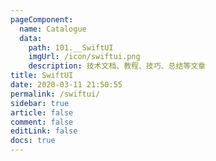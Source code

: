 ```yaml
---
pageComponent: 
  name: Catalogue
  data: 
    path: 101.__SwiftUI
    imgUrl: /icon/swiftui.png
    description: 技术文档、教程、技巧、总结等文章
title: SwiftUI
date: 2020-03-11 21:50:55
permalink: /swiftui/
sidebar: true
article: false
comment: false
editLink: false
docs: true
---
```

